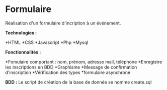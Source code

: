 # Formulaire

Réalisation d'un formulaire d'incription à un événement.

**Technologies :**

*HTML
*CSS
*Javascript
*Php
*Mysql

**Fonctionnalités :**

*Fomulaire comportant : nom, prénom, adresse mail, téléphone
*Enregistre les inscriptions en BDD
*Graphisme
*Message de confirmation d'inscription
*Vérification des types
*formulaire asynchrone

**BDD :**
Le script de création de la base de donnée se nomme create.sql